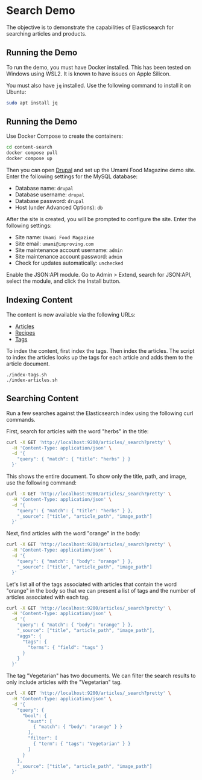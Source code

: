 # Search Demo

The objective is to demonstrate the capabilities of Elasticsearch for searching articles and products.

## Running the Demo

To run the demo, you must have Docker installed. This has been tested on Windows using WSL2. It is known to have issues on Apple Silicon.

You must also have `jq` installed. Use the following command to install it on Ubuntu:

```bash
sudo apt install jq
```

## Running the Demo

Use Docker Compose to create the containers:

```bash
cd content-search
docker compose pull
docker compose up
```

Then you can open [Drupal](http://localhost:8080/) and set up the Umami Food Magazine demo site. Enter the following settings for the MySQL database:

- Database name: `drupal`
- Database username: `drupal`
- Database password: `drupal`
- Host (under Advanced Options): `db`

After the site is created, you will be prompted to configure the site. Enter the following settings:

- Site name: `Umami Food Magazine`
- Site email: `umami@improving.com`
- Site maintenance account username: `admin`
- Site maintenance account password: `admin`
- Check for updates automatically: `unchecked`

Enable the JSON:API module. Go to Admin > Extend, search for JSON:API, select the module, and click the Install button.

## Indexing Content

The content is now available via the following URLs:

- [Articles](http://localhost:8080/en/jsonapi/node/article)
- [Recipes](http://localhost:8080/en/jsonapi/node/recipe)
- [Tags](http://localhost:8080/en/jsonapi/taxonomy_term/tags)

To index the content, first index the tags. Then index the articles. The script to index the articles looks up the tags for each article and adds them to the article document.

```
./index-tags.sh
./index-articles.sh
```

## Searching Content

Run a few searches against the Elasticsearch index using the following curl commands.

First, search for articles with the word "herbs" in the title:

```bash
curl -X GET 'http://localhost:9200/articles/_search?pretty' \
  -H 'Content-Type: application/json' \
  -d '{
    "query": { "match": { "title": "herbs" } }
  }'
```

This shows the entire document. To show only the title, path, and image, use the following command:

```bash
curl -X GET 'http://localhost:9200/articles/_search?pretty' \
  -H 'Content-Type: application/json' \
  -d '{
    "query": { "match": { "title": "herbs" } },
    "_source": ["title", "article_path", "image_path"]
  }'
```

Next, find articles with the word "orange" in the body:

```bash
curl -X GET 'http://localhost:9200/articles/_search?pretty' \
  -H 'Content-Type: application/json' \
  -d '{
    "query": { "match": { "body": "orange" } },
    "_source": ["title", "article_path", "image_path"]
  }'
```

Let's list all of the tags associated with articles that contain the word "orange" in the body so that we can present a list of tags and the number of articles associated with each tag.

```bash
curl -X GET 'http://localhost:9200/articles/_search?pretty' \
  -H 'Content-Type: application/json' \
  -d '{
    "query": { "match": { "body": "orange" } },
    "_source": ["title", "article_path", "image_path"],
    "aggs": {
      "tags": {
        "terms": { "field": "tags" }
      }
    }
  }'
```

The tag "Vegetarian" has two documents. We can filter the search results to only include articles with the "Vegetarian" tag.

```bash
curl -X GET 'http://localhost:9200/articles/_search?pretty' \
  -H 'Content-Type: application/json' \
  -d '{
    "query": {
      "bool": {
        "must": [
          { "match": { "body": "orange" } }
        ],
        "filter": [
          { "term": { "tags": "Vegetarian" } }
        ]
      }
    },
    "_source": ["title", "article_path", "image_path"]
  }'
```